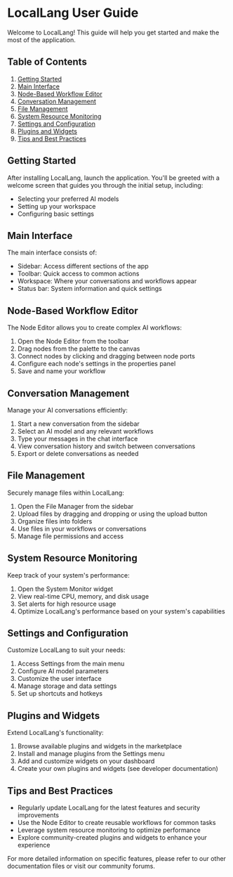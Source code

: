 # LocalLang User Guide

Welcome to LocalLang! This guide will help you get started and make the most of the application.

## Table of Contents

1. [Getting Started](#getting-started)
2. [Main Interface](#main-interface)
3. [Node-Based Workflow Editor](#node-based-workflow-editor)
4. [Conversation Management](#conversation-management)
5. [File Management](#file-management)
6. [System Resource Monitoring](#system-resource-monitoring)
7. [Settings and Configuration](#settings-and-configuration)
8. [Plugins and Widgets](#plugins-and-widgets)
9. [Tips and Best Practices](#tips-and-best-practices)

## Getting Started

After installing LocalLang, launch the application. You'll be greeted with a welcome screen that guides you through the initial setup, including:

- Selecting your preferred AI models
- Setting up your workspace
- Configuring basic settings

## Main Interface

The main interface consists of:

- Sidebar: Access different sections of the app
- Toolbar: Quick access to common actions
- Workspace: Where your conversations and workflows appear
- Status bar: System information and quick settings

## Node-Based Workflow Editor

The Node Editor allows you to create complex AI workflows:

1. Open the Node Editor from the toolbar
2. Drag nodes from the palette to the canvas
3. Connect nodes by clicking and dragging between node ports
4. Configure each node's settings in the properties panel
5. Save and name your workflow

## Conversation Management

Manage your AI conversations efficiently:

1. Start a new conversation from the sidebar
2. Select an AI model and any relevant workflows
3. Type your messages in the chat interface
4. View conversation history and switch between conversations
5. Export or delete conversations as needed

## File Management

Securely manage files within LocalLang:

1. Open the File Manager from the sidebar
2. Upload files by dragging and dropping or using the upload button
3. Organize files into folders
4. Use files in your workflows or conversations
5. Manage file permissions and access

## System Resource Monitoring

Keep track of your system's performance:

1. Open the System Monitor widget
2. View real-time CPU, memory, and disk usage
3. Set alerts for high resource usage
4. Optimize LocalLang's performance based on your system's capabilities

## Settings and Configuration

Customize LocalLang to suit your needs:

1. Access Settings from the main menu
2. Configure AI model parameters
3. Customize the user interface
4. Manage storage and data settings
5. Set up shortcuts and hotkeys

## Plugins and Widgets

Extend LocalLang's functionality:

1. Browse available plugins and widgets in the marketplace
2. Install and manage plugins from the Settings menu
3. Add and customize widgets on your dashboard
4. Create your own plugins and widgets (see developer documentation)

## Tips and Best Practices

- Regularly update LocalLang for the latest features and security improvements
- Use the Node Editor to create reusable workflows for common tasks
- Leverage system resource monitoring to optimize performance
- Explore community-created plugins and widgets to enhance your experience

For more detailed information on specific features, please refer to our other documentation files or visit our community forums.